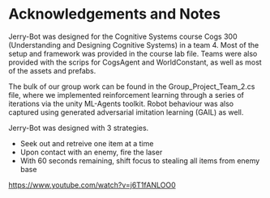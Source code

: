 # Acknowledgements and Notes

Jerry-Bot was designed for the Cognitive Systems course Cogs 300 (Understanding and Designing Cognitive Systems) in a team 4. Most of the setup and framework was provided in the course lab file. Teams were also provided with the scrips for CogsAgent and WorldConstant, as well as most of the assets and prefabs.

The bulk of our group work can be found in the Group_Project_Team_2.cs file, where we implemented reinforcement learning through a series of iterations via the unity ML-Agents toolkit. Robot behaviour was also captured using generated adversarial imitation learning (GAIL) as well.

Jerry-Bot was designed with 3 strategies. 
- Seek out and retreive one item at a time 
- Upon contact with an enemy, fire the laser
- With 60 seconds remaining, shift focus to stealing all items from enemy base

https://www.youtube.com/watch?v=j6T1fANLOO0
